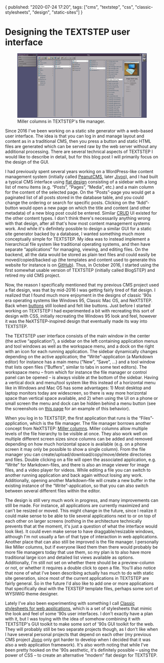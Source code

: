 {
  published: "2020-07-24 17:20",
  tags: ["cms", "textstep", "css", "classic-stylesheets", "design", "static-sites"]
}
# Designing the TEXTSTEP user interface
<figure>
<img src="../images/blogstep/v11files.png" alt="A screenshot of the file manager in TEXTSTEP"/>
<figcaption>Miller columns in TEXTSTEP's file manager.</figcaption>
</figure>

Since 2016 I've been working on a static site generator with a web-based user interface. The idea is that you can log in and manage layout and content as in a traditional CMS, then you press a button and static HTML files are generated which can be served raw by the web server without any additional processing. There are several technical aspects of TEXTSTEP I would like to describe in detail, but for this blog post I will primarily focus on the design of the GUI.

I had previously spent several years working on a WordPress-like content management system (initially called [PeanutCMS](/things/peanutcms), later [Jivoo](/things/jivoo)), and I had built a typical CMS interface using [flat design](https://en.wikipedia.org/wiki/Flat_design) consisting of a sidebar with a long list of menu items (e.g. &ldquo;Posts&rdquo;, &ldquo;Pages&rdquo;, &ldquo;Media&rdquo;, etc.) and a main column for the content of the selected page. On the &ldquo;Posts&rdquo;-page you would get a paginated list of all posts stored in the database table, and you could change the ordering or search for specific posts. Clicking on the &ldquo;Add&rdquo;-button would open a new page on which the title and content (and other metadata) of a new blog post could be entered. Similar [CRUD](https://en.wikipedia.org/wiki/Create,_read,_update_and_delete) UI existed for the other content types. I don't think there's necessarily anything wrong with that design, after all that's how most content management systems work. And while it's definitely possible to design a similar GUI for a static site generator backed by a database, I wanted something much more conceptually simple for TEXTSTEP. My idea was to instead implement a hierarchical file system like traditional operating systems, and then have separate &ldquo;applications&rdquo; for managing, viewing, and editing files. On the backend, all the data would be stored as plain text files and could easily be moved/copied/backed up (the templates and content used to generate this website for instance is on [GitHub](https://github.com/nielssp/nielssp.dk)). Thus, in October 2016, I started using the first somewhat usable version of TEXTSTEP (initially called BlogSTEP) and retired my old CMS project.

Now, the reason I specifically mentioned that my previous CMS project used a flat design, was that by mid-2016 I was getting fairly tired of flat design. I realized that I found much more enjoyment in the designs of classic '90s era operating systems like Windows 95, Classic Mac OS, and NeXTSTEP. Back when [buttons](/guis/buttons) still looked and felt like buttons. Just before I started working on TEXTSTEP I had experimented a bit with recreating this sort of design with CSS, initially recreating the Windows 95 look and feel, however it was the NeXTSTEP-inspired design that eventually made its way into TEXTSTEP.

The TEXTSTEP user interface consists of the main window in the center (the active &ldquo;application&rdquo;), a sidebar on the left containing application menus and tool windows as well as the workspace menu, and a dock on the right with an icon for each running application. The sidebar dynamically changes depending on the active application; the &ldquo;Write&rdquo;-application (a Markdown editor) for instance has a main menu (&ldquo;New&rdquo;, &ldquo;Save&rdquo;, &hellip;) and a tool window that lists open files (&ldquo;Buffers&rdquo;, similar to tabs in some text editors). The workspace menu – from which for instance the file manager or control panel can be opened – is always visible at the bottom of the sidebar. Having a vertical dock and menu/tool system like this instead of a horizontal menu like in Windows and Mac OS has some advantages: 1) Most desktop and laptop monitors today are widescreen, so there is way more horizontal space than vertical space available, and 2) when using the UI on a phone or small screen the menu and dock can be hidden behind a menu button (see the screenshots on [this page](/things/textstep) for an example of this behavior).

When you log in to TEXTSTEP, the first application that runs is the &ldquo;Files&rdquo;-application, which is the file manager. The file manager borrows another concept from NeXTSTEP: [Miller columns](https://en.wikipedia.org/wiki/Miller_columns). Miller columns allow multiple levels of the file hierarchy to be visible at once. They also work well on multiple different screen sizes since columns can be added and removed depending on how much horizontal space is available (e.g. on a phone screen it may only be possible to show a single column). From the file manager you can create/upload/download/copy/move/delete directories and files. Double clicking on a file will open the associated application, e.g. &ldquo;Write&rdquo; for Markdown-files, and there is also an image viewer for image files, and a video player for videos. While editing a file you can switch to another running application and back again without losing any work. Additionally, opening another Markdown-file will create a new buffer in the existing instance of the &ldquo;Write&rdquo;-application, so that you can also switch between several different files within the editor.

The design is still very much work in progress, and many improvements can still be made. For instance, all applications are currently maximized and can't be resized or moved. This might change in the future, since I realize it could make sense to be able to tile several applications next to or on top of each other on larger screens (nothing in the architecture technically prevents that at the moment, it's just a question of what the interface would look like). It could even make sense to have draggable/resizable windows, although I'm not usually a fan of that type of interaction in web applications. Another place that can also still be improved is the file manager. I personally like Miller columns, but if everyone liked them then there would probably be more file managers today that use them, so my plan is to also have more traditional large icon and detailed list views available as options. Additionally, I'm still not set on whether there should be a preview-column or not, or whether it requires a double click to open a file. You'll also notice that none of what I've been describing actually has much to do with static site generation, since most of the current applications in TEXTSTEP are fairly general. So in the future I'd also like to add one or more applications that specifically deal with the TEXSTEP template files, perhaps some sort of WYSIWIG theme designer.

Lately I've also been experimenting with something I call [Classic stylesheets for web applications](https://nielssp.github.io/classic-stylesheets), which is a set of stylesheets that mimic the look and feel of some '90s user interfaces. I don't exactly have a plan with it, but I was toying with the idea of somehow combining it with TEXTSTEP's GUI toolkit to make some sort of '90s GUI toolkit for the web. They will probably still be two separate projects though, as I don't like when I have several personal projects that depend on each other (my previous CMS project [Jivoo](/things/jivoo) only got harder to develop when I decided that it was also a web application framework). It's also worth noting that while I've been pretty hooked on the '90s aesthetic, it's definitely possible – using the power of CSS – to create an alternative &ldquo;modern&rdquo; flat design for TEXTSTEP.
